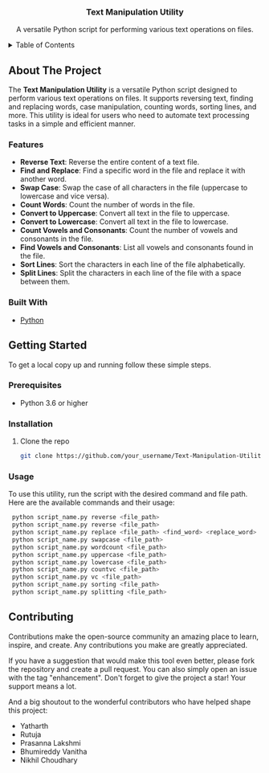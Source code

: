 
  <h3 align="center">Text Manipulation Utility</h3>

  <p align="center">
    A versatile Python script for performing various text operations on files.
    <br>
  </p>


<!-- TABLE OF CONTENTS -->
<details>
  <summary>Table of Contents</summary>
  <ol>
    <li>
      <a href="#about-the-project">About The Project</a>
      <ul>
        <li><a href="#features">Features</a></li>
        <li><a href="#built-with">Built With</a></li>
      </ul>
    </li>
    <li>
      <a href="#getting-started">Getting Started</a>
      <ul>
        <li><a href="#prerequisites">Prerequisites</a></li>
        <li><a href="#installation">Installation</a></li>
      </ul>
    </li>
    <li><a href="#usage">Usage</a></li>
    <li><a href="#roadmap">Roadmap</a></li>
    <li><a href="#contributing">Contributing</a></li>
    <li><a href="#license">License</a></li>
    <li><a href="#contact">Contact</a></li>
    <li><a href="#acknowledgments">Acknowledgments</a></li>
  </ol>
</details>

<!-- ABOUT THE PROJECT -->
## About The Project

The **Text Manipulation Utility** is a versatile Python script designed to perform various text operations on files. It supports reversing text, finding and replacing words, case manipulation, counting words, sorting lines, and more. This utility is ideal for users who need to automate text processing tasks in a simple and efficient manner.


### Features

- **Reverse Text**: Reverse the entire content of a text file.
- **Find and Replace**: Find a specific word in the file and replace it with another word.
- **Swap Case**: Swap the case of all characters in the file (uppercase to lowercase and vice versa).
- **Count Words**: Count the number of words in the file.
- **Convert to Uppercase**: Convert all text in the file to uppercase.
- **Convert to Lowercase**: Convert all text in the file to lowercase.
- **Count Vowels and Consonants**: Count the number of vowels and consonants in the file.
- **Find Vowels and Consonants**: List all vowels and consonants found in the file.
- **Sort Lines**: Sort the characters in each line of the file alphabetically.
- **Split Lines**: Split the characters in each line of the file with a space between them.


### Built With

* [Python](https://www.python.org/)


<!-- GETTING STARTED -->
## Getting Started

To get a local copy up and running follow these simple steps.

### Prerequisites

* Python 3.6 or higher

### Installation

1. Clone the repo
   ```sh
   git clone https://github.com/your_username/Text-Manipulation-Utility.git
<!-- USAGE EXAMPLES -->
### Usage
To use this utility, run the script with the desired command and file path. Here are the available commands and their usage:
   ```sh
    python script_name.py reverse <file_path>
    python script_name.py reverse <file_path>
    python script_name.py replace <file_path> <find_word> <replace_word>
    python script_name.py swapcase <file_path>
    python script_name.py wordcount <file_path>
    python script_name.py uppercase <file_path>
    python script_name.py lowercase <file_path>
    python script_name.py countvc <file_path>
    python script_name.py vc <file_path>
    python script_name.py sorting <file_path>
    python script_name.py splitting <file_path>
 ```
## Contributing

Contributions make the open-source community an amazing place to learn, inspire, and create. Any contributions you make are greatly appreciated.

If you have a suggestion that would make this tool even better, please fork the repository and create a pull request. You can also simply open an issue with the tag "enhancement".
Don't forget to give the project a star! Your support means a lot.

And a big shoutout to the wonderful contributors who have helped shape this project:

<ul>
  <li>Yatharth</li>
  <li>Rutuja</li>
  <li>Prasanna Lakshmi</li>
  <li>Bhumireddy Vanitha</li>
  <li>Nikhil Choudhary</li>
</ul>
